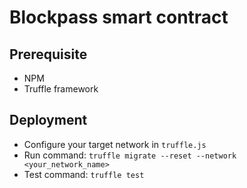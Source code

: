 # Blockpass smart contract

## Prerequisite
- NPM
- Truffle framework

## Deployment
- Configure your target network in `truffle.js`
- Run command: `truffle migrate --reset --network <your_network_name>`
- Test command: `truffle test`
